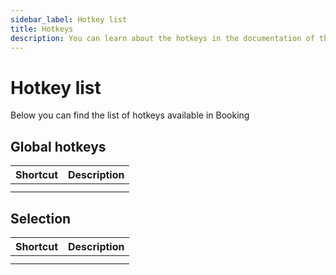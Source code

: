 ```yaml
---
sidebar_label: Hotkey list
title: Hotkeys
description: You can learn about the hotkeys in the documentation of the DHTMLX JavaScript Booking library. Browse developer guides and API reference, try out code examples and live demos, and download a free 30-day evaluation version of DHTMLX Booking.
---
```


# Hotkey list

Below you can find the list of hotkeys available in Booking

## Global hotkeys

| Shortcut         | Description  |
| ---------------- | ------------ |
|                  |              |
|                  |              |

## Selection

| Shortcut         | Description |
| ---------------- | ----------- |
|                  |             |
|                  |             |
